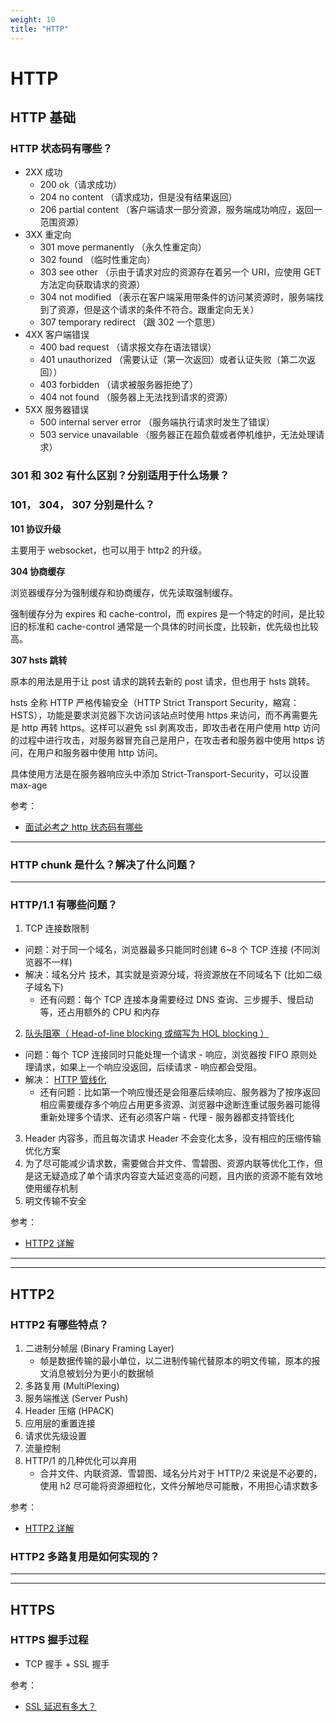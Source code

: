 ```yaml
---
weight: 10
title: "HTTP"
---
```


# HTTP

## HTTP 基础

### HTTP 状态码有哪些？

- 2XX 成功
  - 200 ok（请求成功）
  - 204 no content （请求成功，但是没有结果返回）
  - 206 partial content （客户端请求一部分资源，服务端成功响应，返回一范围资源）
- 3XX 重定向
  - 301 move permanently （永久性重定向）
  - 302 found （临时性重定向）
  - 303 see other （示由于请求对应的资源存在着另一个 URI，应使用 GET 方法定向获取请求的资源）
  - 304 not modified （表示在客户端采用带条件的访问某资源时，服务端找到了资源，但是这个请求的条件不符合。跟重定向无关）
  - 307 temporary redirect （跟 302 一个意思）
- 4XX 客户端错误
  - 400 bad request （请求报文存在语法错误）
  - 401 unauthorized （需要认证（第一次返回）或者认证失败（第二次返回））
  - 403 forbidden （请求被服务器拒绝了）
  - 404 not found （服务器上无法找到请求的资源）
- 5XX 服务器错误
  - 500 internal server error （服务端执行请求时发生了错误）
  - 503 service unavailable （服务器正在超负载或者停机维护，无法处理请求）

### 301 和 302 有什么区别？分别适用于什么场景？

### 101， 304， 307 分别是什么？

**101 协议升级**

主要用于 websocket，也可以用于 http2 的升级。

**304 协商缓存**

浏览器缓存分为强制缓存和协商缓存，优先读取强制缓存。

强制缓存分为 expires 和 cache-control，而 expires 是一个特定的时间，是比较旧的标准和 cache-control 通常是一个具体的时间长度，比较新，优先级也比较高。

**307 hsts 跳转**

原本的用法是用于让 post 请求的跳转去新的 post 请求，但也用于 hsts 跳转。

hsts 全称 HTTP 严格传输安全（HTTP Strict Transport Security，縮寫：HSTS），功能是要求浏览器下次访问该站点时使用 https 来访问，而不再需要先是 http 再转 https。这样可以避免 ssl 剥离攻击，即攻击者在用户使用 http 访问的过程中进行攻击，对服务器冒充自己是用户，在攻击者和服务器中使用 https 访问，在用户和服务器中使用 http 访问。

具体使用方法是在服务器响应头中添加 Strict-Transport-Security，可以设置 max-age

参考：

- [面试必考之 http 状态码有哪些](http://hpoenixf.com/%E9%9D%A2%E8%AF%95%E5%BF%85%E8%80%83%E4%B9%8Bhttp%E7%8A%B6%E6%80%81%E7%A0%81%E6%9C%89%E5%93%AA%E4%BA%9B.html)

---

### HTTP chunk 是什么？解决了什么问题？

---

### HTTP/1.1 有哪些问题？

1. TCP 连接数限制

- 问题：对于同一个域名，浏览器最多只能同时创建 6~8 个 TCP 连接 (不同浏览器不一样)
- 解决：域名分片 技术，其实就是资源分域，将资源放在不同域名下 (比如二级子域名下)
  - 还有问题：每个 TCP 连接本身需要经过 DNS 查询、三步握手、慢启动等，还占用额外的 CPU 和内存

2. [队头阻塞（ Head-of-line blocking 或缩写为 HOL blocking ）](https://www.wikiwand.com/zh-cn/%E9%98%9F%E5%A4%B4%E9%98%BB%E5%A1%9E)

- 问题：每个 TCP 连接同时只能处理一个请求 - 响应，浏览器按 FIFO 原则处理请求，如果上一个响应没返回，后续请求 - 响应都会受阻。
- 解决： [HTTP 管线化](https://www.wikiwand.com/zh-cn/HTTP%E7%AE%A1%E7%B7%9A%E5%8C%96)
  - 还有问题：比如第一个响应慢还是会阻塞后续响应、服务器为了按序返回相应需要缓存多个响应占用更多资源、浏览器中途断连重试服务器可能得重新处理多个请求、还有必须客户端 - 代理 - 服务器都支持管线化

3. Header 内容多，而且每次请求 Header 不会变化太多，没有相应的压缩传输优化方案
4. 为了尽可能减少请求数，需要做合并文件、雪碧图、资源内联等优化工作，但是这无疑造成了单个请求内容变大延迟变高的问题，且内嵌的资源不能有效地使用缓存机制
5. 明文传输不安全

参考：

- [HTTP2 详解](https://blog.wangriyu.wang/2018/05-HTTP2.html)

---

---

## HTTP2

### HTTP2 有哪些特点？

1. 二进制分帧层 (Binary Framing Layer)
   - 帧是数据传输的最小单位，以二进制传输代替原本的明文传输，原本的报文消息被划分为更小的数据帧
2. 多路复用 (MultiPlexing)
3. 服务端推送 (Server Push)
4. Header 压缩 (HPACK)
5. 应用层的重置连接
6. 请求优先级设置
7. 流量控制
8. HTTP/1 的几种优化可以弃用
   - 合并文件、内联资源、雪碧图、域名分片对于 HTTP/2 来说是不必要的，使用 h2 尽可能将资源细粒化，文件分解地尽可能散，不用担心请求数多

参考：

- [HTTP2 详解](https://blog.wangriyu.wang/2018/05-HTTP2.html)

### HTTP2 多路复用是如何实现的？

---

---

## HTTPS

### HTTPS 握手过程

- TCP 握手 + SSL 握手

参考：

- [SSL 延迟有多大？](http://www.ruanyifeng.com/blog/2014/09/ssl-latency.html)
